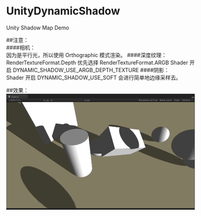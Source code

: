 # UnityDynamicShadow
Unity Shadow Map Demo

##注意：<br>
####相机：<br>
		因为是平行光，所以使用 Orthographic 模式渲染。
####深度纹理：<br>
		RenderTextureFormat.Depth 优先选择
		RenderTextureFormat.ARGB Shader 开启 DYNAMIC_SHADOW_USE_ARGB_DEPTH_TEXTURE 
####阴影：<br>
		Shader 开启 DYNAMIC_SHADOW_USE_SOFT 会进行简单地边缘采样去。

##效果：<br>
![image](https://github.com/azl1989/UnityDynamicShadow/blob/master/effect.png)
